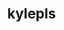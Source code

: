 ---
title: kylepls
github: https://github.com/kylepls
mode: dark
transition: 1s
score: 60
archetype:
- Game
---